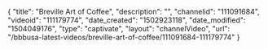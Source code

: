 {
    "title": "Breville Art of Coffee",
    "description": "",
    "channelid": "111091684",
    "videoid": "111179774",
    "date_created": "1502923118",
    "date_modified": "1504049176",
    "type": "captivate",
    "layout": "channelVideo",
    "url": "\/bbbusa-latest-videos\/breville-art-of-coffee\/111091684-111179774"
}